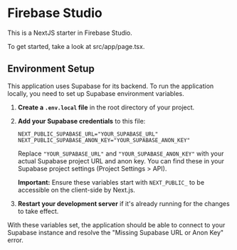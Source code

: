 # Firebase Studio

This is a NextJS starter in Firebase Studio.

To get started, take a look at src/app/page.tsx.

## Environment Setup

This application uses Supabase for its backend. To run the application locally, you need to set up Supabase environment variables.

1.  **Create a `.env.local` file** in the root directory of your project.
2.  **Add your Supabase credentials** to this file:

    ```env
    NEXT_PUBLIC_SUPABASE_URL="YOUR_SUPABASE_URL"
    NEXT_PUBLIC_SUPABASE_ANON_KEY="YOUR_SUPABASE_ANON_KEY"
    ```

    Replace `"YOUR_SUPABASE_URL"` and `"YOUR_SUPABASE_ANON_KEY"` with your actual Supabase project URL and anon key. You can find these in your Supabase project settings (Project Settings > API).

    **Important:** Ensure these variables start with `NEXT_PUBLIC_` to be accessible on the client-side by Next.js.

3.  **Restart your development server** if it's already running for the changes to take effect.

With these variables set, the application should be able to connect to your Supabase instance and resolve the "Missing Supabase URL or Anon Key" error.
